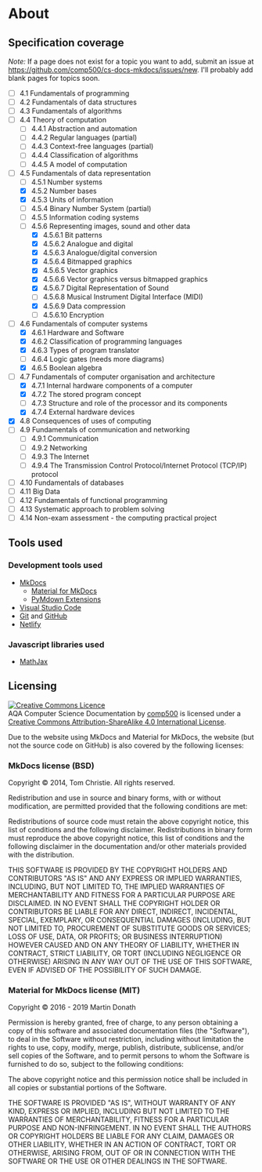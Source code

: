 # About

## Specification coverage
*Note:* If a page does not exist for a topic you want to add, submit an issue at https://github.com/comp500/cs-docs-mkdocs/issues/new. I'll probably add blank pages for topics soon.

* [ ] 4.1 Fundamentals of programming
* [ ] 4.2 Fundamentals of data structures
* [ ] 4.3 Fundamentals of algorithms
* [ ] 4.4 Theory of computation
    * [ ] 4.4.1 Abstraction and automation
    * [ ] 4.4.2 Regular languages (partial)
    * [ ] 4.4.3 Context-free languages (partial)
    * [ ] 4.4.4 Classification of algorithms
    * [ ] 4.4.5 A model of computation
* [ ] 4.5 Fundamentals of data representation
    * [ ] 4.5.1 Number systems
    * [x] 4.5.2 Number bases
    * [x] 4.5.3 Units of information
    * [ ] 4.5.4 Binary Number System (partial)
    * [ ] 4.5.5 Information coding systems
    * [ ] 4.5.6 Representing images, sound and other data
        * [x] 4.5.6.1 Bit patterns
        * [x] 4.5.6.2 Analogue and digital
        * [x] 4.5.6.3 Analogue/digital conversion
        * [x] 4.5.6.4 Bitmapped graphics
        * [x] 4.5.6.5 Vector graphics
        * [x] 4.5.6.6 Vector graphics versus bitmapped graphics
        * [x] 4.5.6.7 Digital Representation of Sound
        * [ ] 4.5.6.8 Musical Instrument Digital Interface (MIDI)
        * [x] 4.5.6.9 Data compression
        * [ ] 4.5.6.10 Encryption
* [ ] 4.6 Fundamentals of computer systems
    * [x] 4.6.1 Hardware and Software
    * [x] 4.6.2 Classification of programming languages
    * [x] 4.6.3 Types of program translator
    * [ ] 4.6.4 Logic gates (needs more diagrams)
    * [x] 4.6.5 Boolean algebra
* [ ] 4.7 Fundamentals of computer organisation and architecture
    * [x] 4.7.1 Internal hardware components of a computer
    * [x] 4.7.2 The stored program concept
    * [ ] 4.7.3 Structure and role of the processor and its components
    * [x] 4.7.4 External hardware devices
* [x] 4.8 Consequences of uses of computing
* [ ] 4.9 Fundamentals of communication and networking
    * [ ] 4.9.1 Communication
    * [ ] 4.9.2 Networking
    * [ ] 4.9.3 The Internet
    * [ ] 4.9.4 The Transmission Control Protocol/Internet Protocol (TCP/IP) protocol
* [ ] 4.10 Fundamentals of databases
* [ ] 4.11 Big Data
* [ ] 4.12 Fundamentals of functional programming
* [ ] 4.13 Systematic approach to problem solving
* [ ] 4.14 Non-exam assessment - the computing practical project

## Tools used
### Development tools used
- [MkDocs](https://www.mkdocs.org/)
  - [Material for MkDocs](https://squidfunk.github.io/mkdocs-material/)
  - [PyMdown Extensions](https://github.com/facelessuser/pymdown-extensions/)
- [Visual Studio Code](https://code.visualstudio.com/)
- [Git](https://git-scm.com/) and [GitHub](https://github.com/)
- [Netlify](https://www.netlify.com/)

### Javascript libraries used
- [MathJax](https://www.mathjax.org/)

## Licensing
<a rel="license" href="http://creativecommons.org/licenses/by-sa/4.0/"><img alt="Creative Commons Licence" style="border-width:0" src="https://i.creativecommons.org/l/by-sa/4.0/88x31.png" /></a><br /><span xmlns:dct="http://purl.org/dc/terms/" href="http://purl.org/dc/dcmitype/Text" property="dct:title" rel="dct:type">AQA Computer Science Documentation</span> by <a xmlns:cc="http://creativecommons.org/ns#" href="https://github.com/comp500/cs-docs-mkdocs/" property="cc:attributionName" rel="cc:attributionURL">comp500</a> is licensed under a <a rel="license" href="http://creativecommons.org/licenses/by-sa/4.0/">Creative Commons Attribution-ShareAlike 4.0 International License</a>.

Due to the website using MkDocs and Material for MkDocs, the website (but not the source code on GitHub) is also covered by the following licenses:

### MkDocs license (BSD)
Copyright © 2014, Tom Christie. All rights reserved.

Redistribution and use in source and binary forms, with or without modification, are permitted provided that the following conditions are met:

Redistributions of source code must retain the above copyright notice, this list of conditions and the following disclaimer. Redistributions in binary form must reproduce the above copyright notice, this list of conditions and the following disclaimer in the documentation and/or other materials provided with the distribution.

THIS SOFTWARE IS PROVIDED BY THE COPYRIGHT HOLDERS AND CONTRIBUTORS "AS IS" AND ANY EXPRESS OR IMPLIED WARRANTIES, INCLUDING, BUT NOT LIMITED TO, THE IMPLIED WARRANTIES OF MERCHANTABILITY AND FITNESS FOR A PARTICULAR PURPOSE ARE DISCLAIMED. IN NO EVENT SHALL THE COPYRIGHT HOLDER OR CONTRIBUTORS BE LIABLE FOR ANY DIRECT, INDIRECT, INCIDENTAL, SPECIAL, EXEMPLARY, OR CONSEQUENTIAL DAMAGES (INCLUDING, BUT NOT LIMITED TO, PROCUREMENT OF SUBSTITUTE GOODS OR SERVICES; LOSS OF USE, DATA, OR PROFITS; OR BUSINESS INTERRUPTION) HOWEVER CAUSED AND ON ANY THEORY OF LIABILITY, WHETHER IN CONTRACT, STRICT LIABILITY, OR TORT (INCLUDING NEGLIGENCE OR OTHERWISE) ARISING IN ANY WAY OUT OF THE USE OF THIS SOFTWARE, EVEN IF ADVISED OF THE POSSIBILITY OF SUCH DAMAGE.

### Material for MkDocs license (MIT)
Copyright © 2016 - 2019 Martin Donath

Permission is hereby granted, free of charge, to any person obtaining a copy of this software and associated documentation files (the "Software"), to deal in the Software without restriction, including without limitation the rights to use, copy, modify, merge, publish, distribute, sublicense, and/or sell copies of the Software, and to permit persons to whom the Software is furnished to do so, subject to the following conditions:

The above copyright notice and this permission notice shall be included in all copies or substantial portions of the Software.

THE SOFTWARE IS PROVIDED "AS IS", WITHOUT WARRANTY OF ANY KIND, EXPRESS OR IMPLIED, INCLUDING BUT NOT LIMITED TO THE WARRANTIES OF MERCHANTABILITY, FITNESS FOR A PARTICULAR PURPOSE AND NON-INFRINGEMENT. IN NO EVENT SHALL THE AUTHORS OR COPYRIGHT HOLDERS BE LIABLE FOR ANY CLAIM, DAMAGES OR OTHER LIABILITY, WHETHER IN AN ACTION OF CONTRACT, TORT OR OTHERWISE, ARISING FROM, OUT OF OR IN CONNECTION WITH THE SOFTWARE OR THE USE OR OTHER DEALINGS IN THE SOFTWARE.
